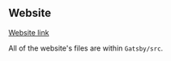 ## Website
<a href="https://disco-listening-habits.netlify.app/"> Website link </a>

All of the website's files are within `Gatsby/src`.
